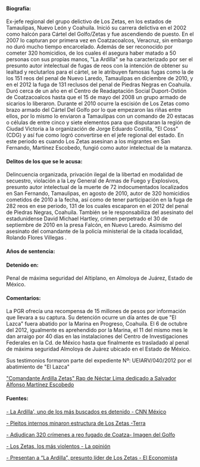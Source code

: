 #### Biografía: 

Ex-jefe regional del grupo delictivo de Los Zetas, en los estados de Tamaulipas, Nuevo León y Coahuila. Inició su carrera delictiva en el 2002 como halcón para Cártel del Golfo/Zetas y fue ascendiendo de puesto.  En el 2007 lo capturan por primera vez en Coatzacoalcos, Veracruz, sin embargo no duró mucho tiempo encarcelado. Además de ser reconocido por cometer 320 homicidios, de los cuales él asegura haber matado a 50 personas con sus propias manos, "La Ardilla" se ha caracterizado por ser el presunto autor intelectual de fugas de reos con la intención de obtener su lealtad y reclutarlos para el cártel, se le atribuyen famosas fugas como la de los 151 reos del penal de Nuevo Laredo, Tamaulipas en diciembre de 2010, y en el 2012 la fuga de 131 reclusos del penal de Piedras Negras en Coahuila. 
Duró cerca de un año en el Centro de Readaptación Social Duport-Ostión de Coatzacoalcos hasta que el 15 de mayo del 2008 un grupo armado de sicarios lo liberaron. Durante el 2010 ocurre la escisión de Los Zetas como brazo armado del Cártel Del Golfo por lo que empezaron las riñas entre ellos, por lo mismo lo enviaron a Tamaulipas con un comando de 20 estacas o células de entre cinco y siete elementos para que disputaran la región de Ciudad Victoria a la organización de Jorge Eduardo Costilla, "El Coss" (CDG) y así fue como logró convertirse en el jefe regional del estado. En este periodo es cuando Los Zetas asesinan a los migrantes en San Fernando, Martínez Escobedo, fungió como autor intelectual de la matanza.


#### Delitos de los que se le acusa:  

Delincuencia organizada, privación ilegal de la libertad en modalidad de secuestro, violación a la Ley General de Armas de Fuego y Explosivos, presunto autor intelectual de la muerte de 72 indocumentados localizados en San Fernando, Tamaulipas, en agosto de 2010, autor de 320 homicidios cometidos de 2010 a la fecha, así como de tener participación en la fuga de 282 reos en ese periodo, 131 de los cuales escaparon en el 2012 del penal de Piedras Negras, Coahuila. También se le responsabiliza del asesinato del estadunidense David Michael Hartley, crimen perpetrado el 30 de septiembre de 2010 en la presa Falcón, en Nuevo Laredo. Asimismo del asesinato del comandante de la policía ministerial de la citada localidad, Rolando Flores Villegas .


#### Años de sentencia:

#### Detenido en:

Penal de máxima seguridad del Altiplano, en Almoloya de Juárez, Estado de México.

#### Comentarios:

La PGR ofrecía una recompensa de 15 millones de pesos por información que llevara a su captura.
Su detención ocurre un día antes de que "El Lazca" fuera abatido por la Marina en Progreso, Coahuila. El 6 de octubre del 2012, igualmente es aprehendido por la Marina, el 11 del mismo mes le dan arraigo por 40 días en las instalaciones del Centro de Investigaciones Federales en la Cd. de México hasta que finalmente es trasladado al  penal de máxima seguridad Almoloya de Juárez ubicado en el Estado de México.

Sus testimonios formaron parte del expediente Nº: UEIARV/040/2012 por el abatimiento de "El Lazca"

["Comandante Ardilla Zetas" Rap de Néctar Lima dedicado a Salvador Alfonso Martínez Escobedo](https://www.youtube.com/watch?v=iQuKKcNE9Rw)

#### Fuentes:


[- La Ardilla', uno de los más buscados es detenido - CNN México](http://mexico.cnn.com/videos/2012/10/08/la-ardilla-uno-de-los-mas-buscados-es-detenido) 

[- Pleitos internos minaron estructura de Los Zetas -Terra](http://noticias.terra.com.mx/mexico/seguridad/pleitos-internos-minaron-estructura-de-los-zetas,2c37a9bbc07b1410VgnVCM3000009af154d0RCRD.html) 

[- Adjudican 320 crímenes a reo fugado de Coatza- Imagen del Golfo](http://www.imagendelgolfo.com.mx/resumen.php?id=345912) 

[- Los Zetas, los más violentos -  La opinión](http://www.laopinion.com/noticiaslatinoamerica/article/20140204/Los-Zetas-los-mas-violentos) 

[- Presentan a “La Ardilla”, presunto líder de Los Zetas - El Economista](http://eleconomista.com.mx/seguridad-publica/2012/10/08/presentan-ardilla-presunto-jefe-zetas)

